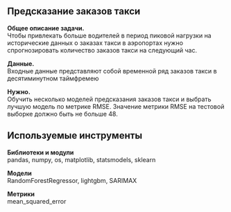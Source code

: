## Предсказание заказов такси

**Общее описание задачи.**<br>
Чтобы привлекать больше водителей в период пиковой нагрузки на исторические данных о заказах такси в аэропортах нужно спрогнозировать количество заказов такси на следующий час.  

**Данные.**<br>
Входные данные представляют собой временной ряд заказов такси в десятиминутном таймфремею 

**Нужно.**<br>
Обучить несколько моделей предсказания заказов такси и выбрать лучшую модель по метрике RMSE. Значение метрики RMSE на тестовой выборке должно быть не больше 48.

## Используемые инструменты
**Библиотеки и модули**<br>
pandas, numpy, os, matplotlib, statsmodels, sklearn

**Модели**<br>
RandomForestRegressor, lightgbm, SARIMAX

**Метрики**<br>
mean_squared_error 
